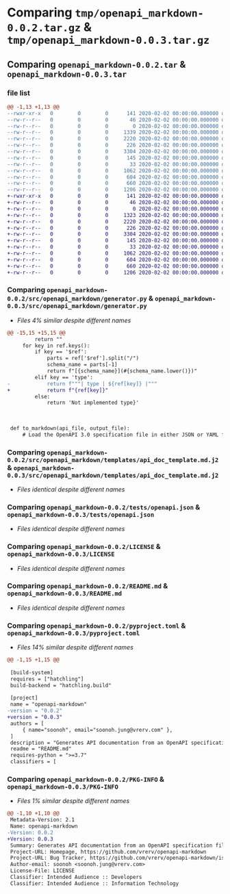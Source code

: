 # Comparing `tmp/openapi_markdown-0.0.2.tar.gz` & `tmp/openapi_markdown-0.0.3.tar.gz`

## Comparing `openapi_markdown-0.0.2.tar` & `openapi_markdown-0.0.3.tar`

### file list

```diff
@@ -1,13 +1,13 @@
--rwxr-xr-x   0        0        0      141 2020-02-02 00:00:00.000000 openapi_markdown-0.0.2/pypi.sh
--rw-r--r--   0        0        0       46 2020-02-02 00:00:00.000000 openapi_markdown-0.0.2/requirement.txt
--rw-r--r--   0        0        0        0 2020-02-02 00:00:00.000000 openapi_markdown-0.0.2/src/openapi_markdown/__init__.py
--rw-r--r--   0        0        0     1339 2020-02-02 00:00:00.000000 openapi_markdown-0.0.2/src/openapi_markdown/generator.py
--rw-r--r--   0        0        0     2220 2020-02-02 00:00:00.000000 openapi_markdown-0.0.2/src/openapi_markdown/templates/api_doc_template.md.j2
--rw-r--r--   0        0        0      226 2020-02-02 00:00:00.000000 openapi_markdown-0.0.2/src/openapi_markdown/templates/example.md.j2
--rw-r--r--   0        0        0     3304 2020-02-02 00:00:00.000000 openapi_markdown-0.0.2/tests/openapi.json
--rw-r--r--   0        0        0      145 2020-02-02 00:00:00.000000 openapi_markdown-0.0.2/tests/test.py
--rw-r--r--   0        0        0       33 2020-02-02 00:00:00.000000 openapi_markdown-0.0.2/.gitignore
--rw-r--r--   0        0        0     1062 2020-02-02 00:00:00.000000 openapi_markdown-0.0.2/LICENSE
--rw-r--r--   0        0        0      604 2020-02-02 00:00:00.000000 openapi_markdown-0.0.2/README.md
--rw-r--r--   0        0        0      660 2020-02-02 00:00:00.000000 openapi_markdown-0.0.2/pyproject.toml
--rw-r--r--   0        0        0     1206 2020-02-02 00:00:00.000000 openapi_markdown-0.0.2/PKG-INFO
+-rwxr-xr-x   0        0        0      141 2020-02-02 00:00:00.000000 openapi_markdown-0.0.3/pypi.sh
+-rw-r--r--   0        0        0       46 2020-02-02 00:00:00.000000 openapi_markdown-0.0.3/requirement.txt
+-rw-r--r--   0        0        0        0 2020-02-02 00:00:00.000000 openapi_markdown-0.0.3/src/openapi_markdown/__init__.py
+-rw-r--r--   0        0        0     1323 2020-02-02 00:00:00.000000 openapi_markdown-0.0.3/src/openapi_markdown/generator.py
+-rw-r--r--   0        0        0     2220 2020-02-02 00:00:00.000000 openapi_markdown-0.0.3/src/openapi_markdown/templates/api_doc_template.md.j2
+-rw-r--r--   0        0        0      226 2020-02-02 00:00:00.000000 openapi_markdown-0.0.3/src/openapi_markdown/templates/example.md.j2
+-rw-r--r--   0        0        0     3304 2020-02-02 00:00:00.000000 openapi_markdown-0.0.3/tests/openapi.json
+-rw-r--r--   0        0        0      145 2020-02-02 00:00:00.000000 openapi_markdown-0.0.3/tests/test.py
+-rw-r--r--   0        0        0       33 2020-02-02 00:00:00.000000 openapi_markdown-0.0.3/.gitignore
+-rw-r--r--   0        0        0     1062 2020-02-02 00:00:00.000000 openapi_markdown-0.0.3/LICENSE
+-rw-r--r--   0        0        0      604 2020-02-02 00:00:00.000000 openapi_markdown-0.0.3/README.md
+-rw-r--r--   0        0        0      660 2020-02-02 00:00:00.000000 openapi_markdown-0.0.3/pyproject.toml
+-rw-r--r--   0        0        0     1206 2020-02-02 00:00:00.000000 openapi_markdown-0.0.3/PKG-INFO
```

### Comparing `openapi_markdown-0.0.2/src/openapi_markdown/generator.py` & `openapi_markdown-0.0.3/src/openapi_markdown/generator.py`

 * *Files 4% similar despite different names*

```diff
@@ -15,15 +15,15 @@
         return ""
     for key in ref.keys():
         if key == '$ref':
             parts = ref['$ref'].split("/")
             schema_name = parts[-1]
             return f"[{schema_name}](#{schema_name.lower()})"
         elif key == 'type':
-            return f"""| type | ${ref[key]} |"""
+            return f"{ref[key]}"
         else:
             return 'Not implemented type}'
 
 
 
 def to_markdown(api_file, output_file):
     # Load the OpenAPI 3.0 specification file in either JSON or YAML format
```

### Comparing `openapi_markdown-0.0.2/src/openapi_markdown/templates/api_doc_template.md.j2` & `openapi_markdown-0.0.3/src/openapi_markdown/templates/api_doc_template.md.j2`

 * *Files identical despite different names*

### Comparing `openapi_markdown-0.0.2/tests/openapi.json` & `openapi_markdown-0.0.3/tests/openapi.json`

 * *Files identical despite different names*

### Comparing `openapi_markdown-0.0.2/LICENSE` & `openapi_markdown-0.0.3/LICENSE`

 * *Files identical despite different names*

### Comparing `openapi_markdown-0.0.2/README.md` & `openapi_markdown-0.0.3/README.md`

 * *Files identical despite different names*

### Comparing `openapi_markdown-0.0.2/pyproject.toml` & `openapi_markdown-0.0.3/pyproject.toml`

 * *Files 14% similar despite different names*

```diff
@@ -1,15 +1,15 @@
 
 [build-system]
 requires = ["hatchling"]
 build-backend = "hatchling.build"
 
 [project]
 name = "openapi-markdown"
-version = "0.0.2"
+version = "0.0.3"
 authors = [
     { name="soonoh", email="soonoh.jung@vrerv.com" },
 ]
 description = "Generates API documentation from an OpenAPI specification file"
 readme = "README.md"
 requires-python = ">=3.7"
 classifiers = [
```

### Comparing `openapi_markdown-0.0.2/PKG-INFO` & `openapi_markdown-0.0.3/PKG-INFO`

 * *Files 1% similar despite different names*

```diff
@@ -1,10 +1,10 @@
 Metadata-Version: 2.1
 Name: openapi-markdown
-Version: 0.0.2
+Version: 0.0.3
 Summary: Generates API documentation from an OpenAPI specification file
 Project-URL: Homepage, https://github.com/vrerv/openapi-markdown
 Project-URL: Bug Tracker, https://github.com/vrerv/openapi-markdown/issues
 Author-email: soonoh <soonoh.jung@vrerv.com>
 License-File: LICENSE
 Classifier: Intended Audience :: Developers
 Classifier: Intended Audience :: Information Technology
```

